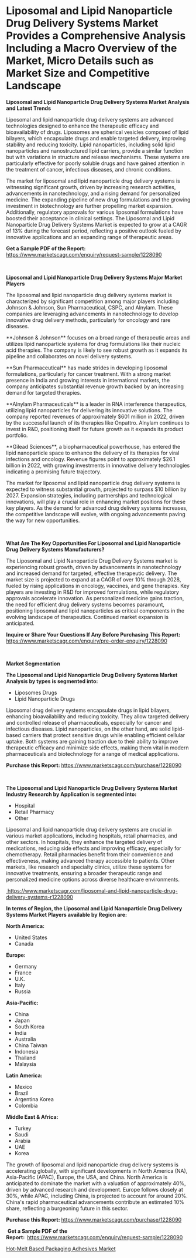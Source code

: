 <p><h1>Liposomal and Lipid Nanoparticle Drug Delivery Systems Market Provides a Comprehensive Analysis Including a Macro Overview of the Market, Micro Details such as Market Size and Competitive Landscape</h1></p><p><strong>Liposomal and Lipid Nanoparticle Drug Delivery Systems Market Analysis and Latest Trends</strong></p>
<p><p>Liposomal and lipid nanoparticle drug delivery systems are advanced technologies designed to enhance the therapeutic efficacy and bioavailability of drugs. Liposomes are spherical vesicles composed of lipid bilayers, which encapsulate drugs and enable targeted delivery, improving stability and reducing toxicity. Lipid nanoparticles, including solid lipid nanoparticles and nanostructured lipid carriers, provide a similar function but with variations in structure and release mechanisms. These systems are particularly effective for poorly soluble drugs and have gained attention in the treatment of cancer, infectious diseases, and chronic conditions.</p><p>The market for liposomal and lipid nanoparticle drug delivery systems is witnessing significant growth, driven by increasing research activities, advancements in nanotechnology, and a rising demand for personalized medicine. The expanding pipeline of new drug formulations and the growing investment in biotechnology are further propelling market expansion. Additionally, regulatory approvals for various liposomal formulations have boosted their acceptance in clinical settings. The Liposomal and Lipid Nanoparticle Drug Delivery Systems Market is expected to grow at a CAGR of 13% during the forecast period, reflecting a positive outlook fueled by innovative applications and an expanding range of therapeutic areas.</p></p>
<p><strong>Get a Sample PDF of the Report:&nbsp;</strong> <a href="https://www.marketscagr.com/enquiry/request-sample/1228090?utm_campaign=3561&utm_medium=2&utm_source=Github&utm_content=ia&utm_term=26032025&utm_id=liposomal-and-lipid-nanoparticle-drug-delivery-systems">https://www.marketscagr.com/enquiry/request-sample/1228090</a></p>
<p>&nbsp;</p>
<p><strong>Liposomal and Lipid Nanoparticle Drug Delivery Systems Major Market Players</strong></p>
<p><p>The liposomal and lipid nanoparticle drug delivery systems market is characterized by significant competition among major players including Johnson & Johnson, Sun Pharmaceutical, CSPC, and Alnylam. These companies are leveraging advancements in nanotechnology to develop innovative drug delivery methods, particularly for oncology and rare diseases.</p><p>**Johnson & Johnson** focuses on a broad range of therapeutic areas and utilizes lipid nanoparticle systems for drug formulations like their nucleic acid therapies. The company is likely to see robust growth as it expands its pipeline and collaborates on novel delivery systems.</p><p>**Sun Pharmaceutical** has made strides in developing liposomal formulations, particularly for cancer treatment. With a strong market presence in India and growing interests in international markets, the company anticipates substantial revenue growth backed by an increasing demand for targeted therapies.</p><p>**Alnylam Pharmaceuticals** is a leader in RNA interference therapeutics, utilizing lipid nanoparticles for delivering its innovative solutions. The company reported revenues of approximately $601 million in 2022, driven by the successful launch of its therapies like Onpattro. Alnylam continues to invest in R&D, positioning itself for future growth as it expands its product portfolio.</p><p>**Gilead Sciences**, a biopharmaceutical powerhouse, has entered the lipid nanoparticle space to enhance the delivery of its therapies for viral infections and oncology. Revenue figures point to approximately $26.1 billion in 2022, with growing investments in innovative delivery technologies indicating a promising future trajectory.</p><p>The market for liposomal and lipid nanoparticle drug delivery systems is expected to witness substantial growth, projected to surpass $10 billion by 2027. Expansion strategies, including partnerships and technological innovations, will play a crucial role in enhancing market positions for these key players. As the demand for advanced drug delivery systems increases, the competitive landscape will evolve, with ongoing advancements paving the way for new opportunities.</p></p>
<p>&nbsp;</p>
<p><strong>What Are The Key Opportunities For Liposomal and Lipid Nanoparticle Drug Delivery Systems Manufacturers?</strong></p>
<p><p>The Liposomal and Lipid Nanoparticle Drug Delivery Systems market is experiencing robust growth, driven by advancements in nanotechnology and increased demand for targeted, effective therapeutic delivery. The market size is projected to expand at a CAGR of over 10% through 2028, fueled by rising applications in oncology, vaccines, and gene therapies. Key players are investing in R&D for improved formulations, while regulatory approvals accelerate innovation. As personalized medicine gains traction, the need for efficient drug delivery systems becomes paramount, positioning liposomal and lipid nanoparticles as critical components in the evolving landscape of therapeutics. Continued market expansion is anticipated.</p></p>
<p><strong>Inquire or Share Your Questions If Any Before Purchasing This Report:</strong> <a href="https://www.marketscagr.com/enquiry/pre-order-enquiry/1228090?utm_campaign=3561&utm_medium=2&utm_source=Github&utm_content=ia&utm_term=26032025&utm_id=liposomal-and-lipid-nanoparticle-drug-delivery-systems">https://www.marketscagr.com/enquiry/pre-order-enquiry/1228090</a></p>
<p>&nbsp;</p>
<p><strong>Market Segmentation</strong></p>
<p><strong>The Liposomal and Lipid Nanoparticle Drug Delivery Systems Market Analysis by types is segmented into:</strong></p>
<p><ul><li>Liposomes Drugs</li><li>Lipid Nanoparticle Drugs</li></ul></p>
<p><p>Liposomal drug delivery systems encapsulate drugs in lipid bilayers, enhancing bioavailability and reducing toxicity. They allow targeted delivery and controlled release of pharmaceuticals, especially for cancer and infectious diseases. Lipid nanoparticles, on the other hand, are solid lipid-based carriers that protect sensitive drugs while enabling efficient cellular uptake. Both systems are gaining traction due to their ability to improve therapeutic efficacy and minimize side effects, making them vital in modern pharmaceuticals and biotechnology for a range of medical applications.</p></p>
<p><strong>Purchase this Report:&nbsp;</strong><a href="https://www.marketscagr.com/purchase/1228090?utm_campaign=3561&utm_medium=2&utm_source=Github&utm_content=ia&utm_term=26032025&utm_id=liposomal-and-lipid-nanoparticle-drug-delivery-systems">https://www.marketscagr.com/purchase/1228090</a></p>
<p>&nbsp;</p>
<p><strong>The Liposomal and Lipid Nanoparticle Drug Delivery Systems Market Industry Research by Application is segmented into:</strong></p>
<p><ul><li>Hospital</li><li>Retail Pharmacy</li><li>Other</li></ul></p>
<p><p>Liposomal and lipid nanoparticle drug delivery systems are crucial in various market applications, including hospitals, retail pharmacies, and other sectors. In hospitals, they enhance the targeted delivery of medications, reducing side effects and improving efficacy, especially for chemotherapy. Retail pharmacies benefit from their convenience and effectiveness, making advanced therapy accessible to patients. Other markets, like research and specialty clinics, utilize these systems for innovative treatments, ensuring a broader therapeutic range and personalized medicine options across diverse healthcare environments.</p></p>
<p><a href="https://www.marketscagr.com/liposomal-and-lipid-nanoparticle-drug-delivery-systems-r1228090?utm_campaign=3561&utm_medium=2&utm_source=Github&utm_content=ia&utm_term=26032025&utm_id=liposomal-and-lipid-nanoparticle-drug-delivery-systems">&nbsp;https://www.marketscagr.com/liposomal-and-lipid-nanoparticle-drug-delivery-systems-r1228090</a></p>
<p><strong>In terms of Region, the Liposomal and Lipid Nanoparticle Drug Delivery Systems Market Players available by Region are:</strong></p>
<p>
    <p> <strong> North America: </strong>
        <ul>
            <li>United States</li>
            <li>Canada</li>
        </ul>
        </p> 
    <p> <strong> Europe: </strong>
        <ul>
            <li>Germany</li>
            <li>France</li>
            <li>U.K.</li>
            <li>Italy</li>
            <li>Russia</li>
        </ul>
        </p> 
    <p> <strong> Asia-Pacific: </strong>
        <ul>
            <li>China</li>
            <li>Japan</li>
            <li>South Korea</li>
            <li>India</li>
            <li>Australia</li>
            <li>China Taiwan</li>
            <li>Indonesia</li>
            <li>Thailand</li>
            <li>Malaysia</li>
        </ul>
        </p> 
    <p> <strong> Latin America: </strong>
        <ul>
            <li>Mexico</li>
            <li>Brazil</li>
            <li>Argentina Korea</li>
            <li>Colombia</li>
        </ul>
        </p> 
    <p> <strong> Middle East & Africa: </strong>
        <ul>
            <li>Turkey</li>
            <li>Saudi</li>
            <li>Arabia</li>
            <li>UAE</li>
            <li>Korea</li>
        </ul>
    </p>
    </p>
<p><p>The growth of liposomal and lipid nanoparticle drug delivery systems is accelerating globally, with significant developments in North America (NA), Asia-Pacific (APAC), Europe, the USA, and China. North America is anticipated to dominate the market with a valuation of approximately 40%, driven by advanced research and development. Europe follows closely at 30%, while APAC, including China, is projected to account for around 20%. China's rapid pharmaceutical advancements contribute an estimated 10% share, reflecting a burgeoning future in this sector.</p></p>
<p><strong>Purchase this Report: </strong><a href="https://www.marketscagr.com/purchase/1228090?utm_campaign=3561&utm_medium=2&utm_source=Github&utm_content=ia&utm_term=26032025&utm_id=liposomal-and-lipid-nanoparticle-drug-delivery-systems">https://www.marketscagr.com/purchase/1228090</a></p>
<p>&nbsp;<strong>Get a Sample PDF of the Report:&nbsp;&nbsp;</strong><a href="https://www.marketscagr.com/enquiry/request-sample/1228090?utm_campaign=3561&utm_medium=2&utm_source=Github&utm_content=ia&utm_term=26032025&utm_id=liposomal-and-lipid-nanoparticle-drug-delivery-systems">https://www.marketscagr.com/enquiry/request-sample/1228090</a></p>
<p><strong></strong></p>
<p><p><a href="https://github.com/beyeagamizjp/Market-Research-Report-List-1/blob/main/hot-melt-based-packaging-adhesives-market.md?utm_campaign=3561&utm_medium=2&utm_source=Github&utm_content=ia&utm_term=26032025&utm_id=liposomal-and-lipid-nanoparticle-drug-delivery-systems">Hot-Melt Based Packaging Adhesives Market</a></p></p>